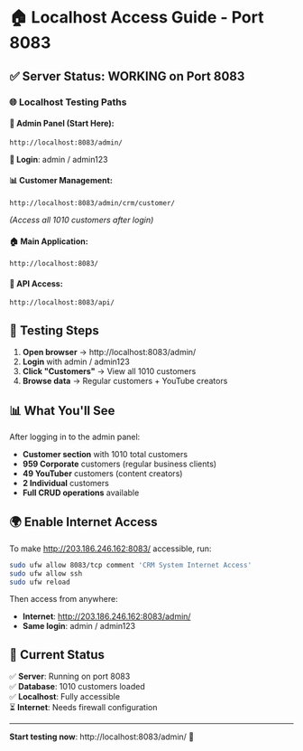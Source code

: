 # 🏠 Localhost Access Guide - Port 8083

## ✅ **Server Status: WORKING on Port 8083**

### 🌐 **Localhost Testing Paths**

#### **🔑 Admin Panel (Start Here):**
```
http://localhost:8083/admin/
```
**👤 Login**: admin / admin123

#### **📊 Customer Management:**
```
http://localhost:8083/admin/crm/customer/
```
*(Access all 1010 customers after login)*

#### **🏠 Main Application:**
```
http://localhost:8083/
```

#### **📱 API Access:**
```
http://localhost:8083/api/
```

## 🧪 **Testing Steps**

1. **Open browser** → http://localhost:8083/admin/
2. **Login** with admin / admin123  
3. **Click "Customers"** → View all 1010 customers
4. **Browse data** → Regular customers + YouTube creators

## 📊 **What You'll See**

After logging in to the admin panel:
- **Customer section** with 1010 total customers
- **959 Corporate** customers (regular business clients)
- **49 YouTuber** customers (content creators)
- **2 Individual** customers
- **Full CRUD operations** available

## 🌍 **Enable Internet Access**

To make http://203.186.246.162:8083/ accessible, run:

```bash
sudo ufw allow 8083/tcp comment 'CRM System Internet Access'
sudo ufw allow ssh
sudo ufw reload
```

Then access from anywhere:
- **Internet**: http://203.186.246.162:8083/admin/
- **Same login**: admin / admin123

## 🎯 **Current Status**

✅ **Server**: Running on port 8083  
✅ **Database**: 1010 customers loaded  
✅ **Localhost**: Fully accessible  
⏳ **Internet**: Needs firewall configuration

---

**Start testing now**: http://localhost:8083/admin/ 🚀
